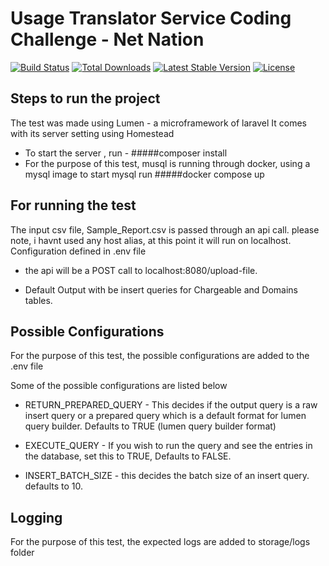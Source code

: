 # Usage Translator Service Coding Challenge - Net Nation

[![Build Status](https://travis-ci.org/laravel/lumen-framework.svg)](https://travis-ci.org/laravel/lumen-framework)
[![Total Downloads](https://poser.pugx.org/laravel/lumen-framework/d/total.svg)](https://packagist.org/packages/laravel/lumen-framework)
[![Latest Stable Version](https://poser.pugx.org/laravel/lumen-framework/v/stable.svg)](https://packagist.org/packages/laravel/lumen-framework)
[![License](https://poser.pugx.org/laravel/lumen-framework/license.svg)](https://packagist.org/packages/laravel/lumen-framework)


## Steps to run the project
  The test was made using Lumen - a microframework of laravel
  It comes with its server setting using Homestead
  - To start the server , run -
       #####composer install
  - For the purpose of this test, musql is running through docker, using a mysql image
  to start mysql run
      #####docker compose up
## For running the test
The input csv file, Sample_Report.csv is passed through an api call. please note, i havnt used any host alias, at this point it will run on localhost. Configuration defined in .env file 
- the api will be a POST call to localhost:8080/upload-file.

- Default Output with be insert queries for Chargeable and Domains tables.

## Possible Configurations

For the purpose of this test, the possible configurations are added to the .env file

Some of the possible configurations are listed below

- RETURN_PREPARED_QUERY - This decides if the output query is a raw insert query or a prepared query which is a default format for lumen query builder. Defaults to TRUE (lumen query builder format)

- EXECUTE_QUERY - If you wish to run the query and see the entries in the database, set this to TRUE, Defaults to FALSE.

- INSERT_BATCH_SIZE - this decides the batch size of an insert query. defaults to 10.


## Logging
For the purpose of this test, the expected logs are added to storage/logs folder